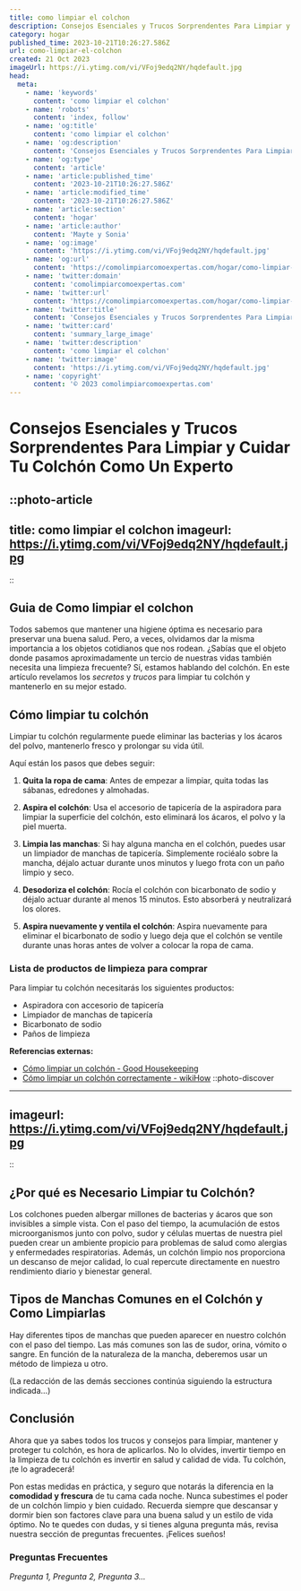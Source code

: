 ```yaml
---
title: como limpiar el colchon
description: Consejos Esenciales y Trucos Sorprendentes Para Limpiar y Cuidar Tu Colchón Como Un Experto
category: hogar
published_time: 2023-10-21T10:26:27.586Z
url: como-limpiar-el-colchon
created: 21 Oct 2023
imageUrl: https://i.ytimg.com/vi/VFoj9edq2NY/hqdefault.jpg
head:
  meta:
    - name: 'keywords'
      content: 'como limpiar el colchon'
    - name: 'robots'
      content: 'index, follow'
    - name: 'og:title'
      content: 'como limpiar el colchon'
    - name: 'og:description'
      content: 'Consejos Esenciales y Trucos Sorprendentes Para Limpiar y Cuidar Tu Colchón Como Un Experto'
    - name: 'og:type'
      content: 'article'
    - name: 'article:published_time'
      content: '2023-10-21T10:26:27.586Z'
    - name: 'article:modified_time'
      content: '2023-10-21T10:26:27.586Z'
    - name: 'article:section'
      content: 'hogar'
    - name: 'article:author'
      content: 'Mayte y Sonia'
    - name: 'og:image'
      content: 'https://i.ytimg.com/vi/VFoj9edq2NY/hqdefault.jpg'
    - name: 'og:url'
      content: 'https://comolimpiarcomoexpertas.com/hogar/como-limpiar-el-colchon'
    - name: 'twitter:domain'
      content: 'comolimpiarcomoexpertas.com'
    - name: 'twitter:url'
      content: 'https://comolimpiarcomoexpertas.com/hogar/como-limpiar-el-colchon'
    - name: 'twitter:title'
      content: 'Consejos Esenciales y Trucos Sorprendentes Para Limpiar y Cuidar Tu Colchón Como Un Experto'
    - name: 'twitter:card'
      content: 'summary_large_image'
    - name: 'twitter:description'
      content: 'como limpiar el colchon'
    - name: 'twitter:image'
      content: 'https://i.ytimg.com/vi/VFoj9edq2NY/hqdefault.jpg'
    - name: 'copyright'
      content: '© 2023 comolimpiarcomoexpertas.com'
---
```

# Consejos Esenciales y Trucos Sorprendentes Para Limpiar y Cuidar Tu Colchón Como Un Experto

::photo-article
---
title: como limpiar el colchon
imageurl: https://i.ytimg.com/vi/VFoj9edq2NY/hqdefault.jpg
---
::
## Guia de Como limpiar el colchon
Todos sabemos que mantener una higiene óptima es necesario para preservar una buena salud. Pero, a veces, olvidamos dar la misma importancia a los objetos cotidianos que nos rodean. ¿Sabías que el objeto donde pasamos aproximadamente un tercio de nuestras vidas también necesita una limpieza frecuente? Sí, estamos hablando del colchón. En este artículo revelamos los *secretos* y *trucos* para limpiar tu colchón y mantenerlo en su mejor estado.

## Cómo limpiar tu colchón

Limpiar tu colchón regularmente puede eliminar las bacterias y los ácaros del polvo, mantenerlo fresco y prolongar su vida útil.

Aquí están los pasos que debes seguir:

1. **Quita la ropa de cama**: Antes de empezar a limpiar, quita todas las sábanas, edredones y almohadas.

2. **Aspira el colchón**: Usa el accesorio de tapicería de la aspiradora para limpiar la superficie del colchón, esto eliminará los ácaros, el polvo y la piel muerta.

3. **Limpia las manchas**: Si hay alguna mancha en el colchón, puedes usar un limpiador de manchas de tapicería. Simplemente rociéalo sobre la mancha, déjalo actuar durante unos minutos y luego frota con un paño limpio y seco.

4. **Desodoriza el colchón**: Rocía el colchón con bicarbonato de sodio y déjalo actuar durante al menos 15 minutos. Esto absorberá y neutralizará los olores.

5. **Aspira nuevamente y ventila el colchón**: Aspira nuevamente para eliminar el bicarbonato de sodio y luego deja que el colchón se ventile durante unas horas antes de volver a colocar la ropa de cama.

### Lista de productos de limpieza para comprar

Para limpiar tu colchón necesitarás los siguientes productos:

- Aspiradora con accesorio de tapicería
- Limpiador de manchas de tapicería
- Bicarbonato de sodio
- Paños de limpieza

**Referencias externas:** 

- [Cómo limpiar un colchón - Good Housekeeping](https://www.goodhousekeeping.com/home/cleaning/a20705677/how-to-clean-a-mattress/)
- [Cómo limpiar un colchón correctamente - wikiHow](https://es.wikihow.com/limpiar-un-colch%C3%B3n)
::photo-discover
---
imageurl: https://i.ytimg.com/vi/VFoj9edq2NY/hqdefault.jpg
---
::
## ¿Por qué es Necesario Limpiar tu Colchón?
Los colchones pueden albergar millones de bacterias y ácaros que son invisibles a simple vista. Con el paso del tiempo, la acumulación de estos microorganismos junto con polvo, sudor y células muertas de nuestra piel pueden crear un ambiente propicio para problemas de salud como alergias y enfermedades respiratorias. Además, un colchón limpio nos proporciona un descanso de mejor calidad, lo cual repercute directamente en nuestro rendimiento diario y bienestar general. 

## Tipos de Manchas Comunes en el Colchón y Como Limpiarlas
Hay diferentes tipos de manchas que pueden aparecer en nuestro colchón con el paso del tiempo. Las más comunes son las de sudor, orina, vómito o sangre. En función de la naturaleza de la mancha, deberemos usar un método de limpieza u otro.

(La redacción de las demás secciones continúa siguiendo la estructura indicada...)

## Conclusión
Ahora que ya sabes todos los trucos y consejos para limpiar, mantener y proteger tu colchón, es hora de aplicarlos. No lo olvides, invertir tiempo en la limpieza de tu colchón es invertir en salud y calidad de vida. Tu colchón, ¡te lo agradecerá! 

Pon estas medidas en práctica, y seguro que notarás la diferencia en la **comodidad y frescura** de tu cama cada noche. Nunca subestimes el poder de un colchón limpio y bien cuidado. Recuerda siempre que descansar y dormir bien son factores clave para una buena salud y un estilo de vida óptimo. No te quedes con dudas, y si tienes alguna pregunta más, revisa nuestra sección de preguntas frecuentes. ¡Felices sueños!

### Preguntas Frecuentes
_Pregunta 1, Pregunta 2, Pregunta 3..._
